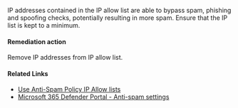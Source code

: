 IP addresses contained in the IP allow list are able to bypass spam, phishing and spoofing checks, potentially resulting in more spam. Ensure that the IP list is kept to a minimum.

#### Remediation action
Remove IP addresses from IP allow list.

#### Related Links

* [Use Anti-Spam Policy IP Allow lists](https://aka.ms/orca-antispam-docs-3) 
* [Microsoft 365 Defender Portal - Anti-spam settings](https://security.microsoft.com/antispam)
